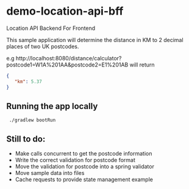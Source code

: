 # demo-location-api-bff
Location API Backend For Frontend

This sample application will determine the distance in KM to 2 decimal places of two UK postcodes.

e.g http://localhost:8080/distance/calculator?postcode1=W1A%201AA&postcode2=E1%201AB
will return

```json
{
   "km": 5.37
}
```

## Running the app locally

```
 ./gradlew bootRun
```

## Still to do:

* Make calls concurrent to get the postcode information
* Write the correct validation for postcode format
* Move the validation for postcode into a spring validator
* Move sample data into files
* Cache requests to provide state management example 